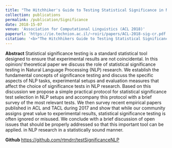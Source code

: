 ```yaml
---
title: "The Hitchhiker's Guide to Testing Statistical Significance in Natural Language Processing"
collection: publications
permalink: /publication/Significance
date: 2018-15-07
venue: 'Association for Computational Linguistics (ACL 2018)'
paperurl: 'https://ie.technion.ac.il/~roiri/papers/ACL-2018-sig-cr.pdf'
citation: '<b>"The Hitchhikers Guide to Testing Statistical Significance in Natural Language Processing."</b> Rotem Dror, Gili Baumer, Segev Shlomov and Roi Reichart. <i> Association for Computational Linguistics (ACL 2018).</i>'
---
```


<b> Abstract </b>
Statistical significance testing is a standard statistical tool designed to ensure that experimental results are not coincidental. In this opinion/ theoretical paper we discuss the role of statistical significance testing in Natural Language Processing (NLP) research. We establish the fundamental concepts of significance testing and discuss the specific aspects of NLP tasks, experimental setups and evaluation measures that affect the choice of significance tests in NLP research. Based on this discussion we propose a simple practical protocol for statistical significance test selection in NLP setups and accompany this protocol with a brief survey of the most relevant tests. We then survey recent empirical papers published in ACL and TACL during 2017 and show that while our community assigns great value to experimental results, statistical significance testing is often ignored or misused. We conclude with a brief discussion of open issues that should be properly addressed so that this important tool can be applied. in NLP research in a statistically sound manner.

<b> Github </b>
https://github.com/rtmdrr/testSignificanceNLP


